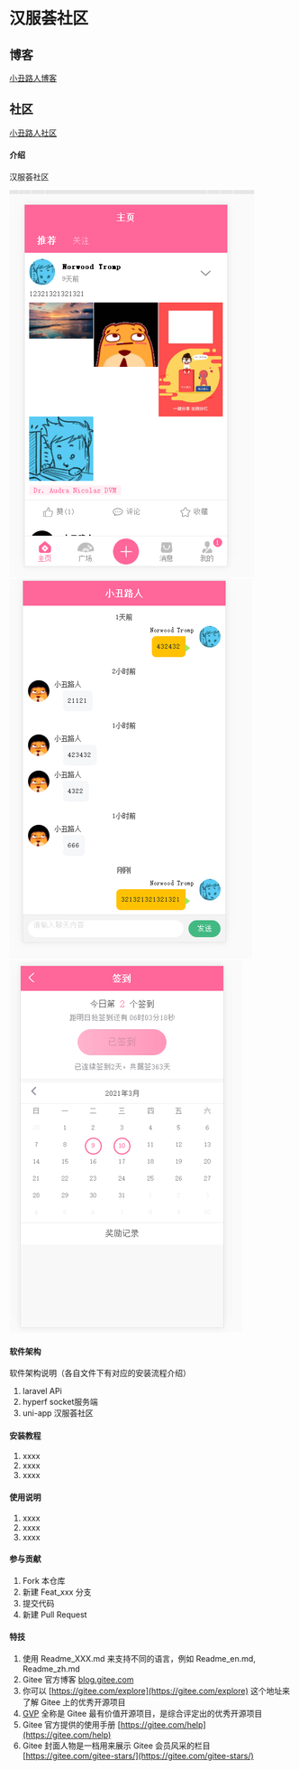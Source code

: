 # 汉服荟社区


## 博客
[小丑路人博客](https://www.cnpscy.com)

## 社区
[小丑路人社区](https://bbs.cnpscy.com)

#### 介绍
汉服荟社区

![首页](./demo/home.png)
![聊天](./demo/chat.png)
![签到](./demo/sign.png)

#### 软件架构
软件架构说明（各自文件下有对应的安装流程介绍）
1. laravel APi
2. hyperf socket服务端
3. uni-app 汉服荟社区

#### 安装教程

1.  xxxx
2.  xxxx
3.  xxxx

#### 使用说明

1.  xxxx
2.  xxxx
3.  xxxx

#### 参与贡献

1.  Fork 本仓库
2.  新建 Feat_xxx 分支
3.  提交代码
4.  新建 Pull Request


#### 特技

1.  使用 Readme\_XXX.md 来支持不同的语言，例如 Readme\_en.md, Readme\_zh.md
2.  Gitee 官方博客 [blog.gitee.com](https://blog.gitee.com)
3.  你可以 [https://gitee.com/explore](https://gitee.com/explore) 这个地址来了解 Gitee 上的优秀开源项目
4.  [GVP](https://gitee.com/gvp) 全称是 Gitee 最有价值开源项目，是综合评定出的优秀开源项目
5.  Gitee 官方提供的使用手册 [https://gitee.com/help](https://gitee.com/help)
6.  Gitee 封面人物是一档用来展示 Gitee 会员风采的栏目 [https://gitee.com/gitee-stars/](https://gitee.com/gitee-stars/)
